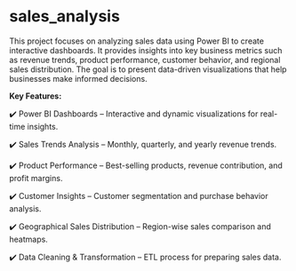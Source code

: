 # sales_analysis
This project focuses on analyzing sales data using Power BI to create interactive dashboards. It provides insights into key business metrics such as revenue trends, product performance, customer behavior, and regional sales distribution. The goal is to present data-driven visualizations that help businesses make informed decisions.



**Key Features:**


✔️ Power BI Dashboards – Interactive and dynamic visualizations for real-time insights.

✔️ Sales Trends Analysis – Monthly, quarterly, and yearly revenue trends.

✔️ Product Performance – Best-selling products, revenue contribution, and profit margins.

✔️ Customer Insights – Customer segmentation and purchase behavior analysis.

✔️ Geographical Sales Distribution – Region-wise sales comparison and heatmaps.

✔️ Data Cleaning & Transformation – ETL process for preparing sales data.


